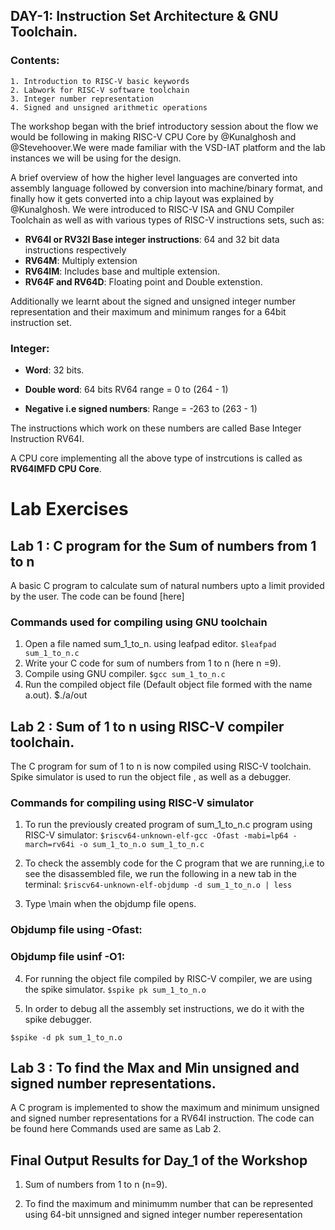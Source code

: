 
## DAY-1: Instruction Set Architecture & GNU Toolchain.

 
### Contents:
```
1. Introduction to RISC-V basic keywords
2. Labwork for RISC-V software toolchain
3. Integer number representation
4. Signed and unsigned arithmetic operations
```

The workshop began with the brief introductory session about the flow we would be following in making RISC-V CPU Core by @Kunalghosh and @Stevehoover.We were made familiar with the VSD-IAT platform and the lab instances we will be using for the design.

A brief overview of how the higher level languages are converted into assembly language followed by conversion into machine/binary format, and finally how it gets converted into a chip layout was explained by @Kunalghosh. We were introduced to RISC-V ISA and GNU Compiler Toolchain as well as with various types of RISC-V instructions sets, such as:

* **RV64I or RV32I Base integer instructions**: 64 and 32 bit data instructions respectively
* **RV64M**: Multiply extension
* **RV64IM**: Includes base and multiple extension.
* **RV64F and RV64D**: Floating point and Double extenstion.

Additionally we learnt about the signed and unsigned integer number representation and their maximum and minimum ranges for a 64bit instruction set.

### Integer:
* **Word**: 32 bits.
* **Double word**: 64 bits
RV64 range = 0 to (264 - 1)

* **Negative i.e signed numbers**:
Range = -263 to (263 - 1)

The instructions which work on these numbers are called Base Integer Instruction RV64I.

A CPU core implementing all the above type of instrcutions is called as **RV64IMFD CPU Core**.

# Lab Exercises

## Lab 1 : C program for the Sum of numbers from 1 to n
A basic C program to calculate sum of natural numbers upto a limit provided by the user. The code can be found [here]

### Commands used for compiling using GNU toolchain
1. Open a file named sum_1_to_n. using leafpad editor. `$leafpad sum_1_to_n.c`
2. Write your C code for sum of numbers from 1 to n (here n =9).
3. Compile using GNU compiler. `$gcc sum_1_to_n.c`
4. Run the compiled object file (Default object file formed with the name a.out). $./a/out

## Lab 2 : Sum of 1 to n using RISC-V compiler toolchain.
The C program for sum of 1 to n is now compiled using RISC-V toolchain. Spike simulator is used to run the object file , as well as a debugger.

### Commands for compiling using RISC-V simulator
1. To run the previously created program of sum_1_to_n.c program  using RISC-V simulator: 
`$riscv64-unknown-elf-gcc -Ofast -mabi=lp64 -march=rv64i -o sum_1_to_n.o sum_1_to_n.c`

2. To check the assembly code for the C program that we are running,i.e to see the disassembled file, we run the following in a new tab in the terminal: 
`$riscv64-unknown-elf-objdump -d sum_1_to_n.o | less`

3. Type \main when the objdump file opens.
### Objdump file using -Ofast:
### Objdump file usinf -O1:

4. For running the object file compiled by RISC-V compiler, we are using the spike simulator. `$spike pk sum_1_to_n.o`

5. In order to debug all the assembly set instructions, we do it with the spike debugger.

`$spike -d pk sum_1_to_n.o`

## Lab 3 : To find the Max and Min unsigned and signed number representations.
A C program is implemented to show the maximum and minimum unsigned and signed number representations for a RV64I instruction. The code can be found here
Commands used are same as Lab 2.

## Final Output Results for Day_1 of the Workshop

1. Sum of numbers from 1 to n (n=9).

2. To find the maximum and minimumm number that can be represented using 64-bit unnsigned and signed integer number reperesentation
